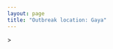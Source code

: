 ```yaml
---
layout: page
title: "Outbreak location: Gaya"
---
```

<div id="mapid">
<script src="https://buda-magenta.github.io/hazard_map/load_map.js"></script>
><script>
var marker_outbreak = L.marker([24.796436, 85.007956],{"autoPan": true}).addTo(map); marker_outbreak.bindTooltip("Gaya").openTooltip();

var circle_1 = L.circle([25.609324, 85.123525], {"pane": "markerPane", "color": "red", "fill": true, "fillOpacity": 0.2, "fillRule": "evenodd", "lineCap": "round", "lineJoin": "round", "opacity": 1.0, "radius": 564486, "stroke": true, "weight": 2}).addTo(map);
circle_1.bindTooltip("Patna<br>rank: 1<br>hazard index: 0.141122")

var circle_2 = L.circle([28.651718, 77.221939], {"pane": "markerPane", "color": "red", "fill": true, "fillOpacity": 0.2, "fillRule": "evenodd", "lineCap": "round", "lineJoin": "round", "opacity": 1.0, "radius": 220550, "stroke": true, "weight": 2}).addTo(map);
circle_2.bindTooltip("Dehri<br>rank: 2<br>hazard index: 0.055138")

var circle_3 = L.circle([25.329791, 86.456777], {"pane": "markerPane", "color": "red", "fill": true, "fillOpacity": 0.2, "fillRule": "evenodd", "lineCap": "round", "lineJoin": "round", "opacity": 1.0, "radius": 117754, "stroke": true, "weight": 2}).addTo(map);
circle_3.bindTooltip("Jamalpur<br>rank: 3<br>hazard index: 0.029439")

var circle_4 = L.circle([23.795281, 86.430964], {"pane": "markerPane", "color": "red", "fill": true, "fillOpacity": 0.2, "fillRule": "evenodd", "lineCap": "round", "lineJoin": "round", "opacity": 1.0, "radius": 108613, "stroke": true, "weight": 2}).addTo(map);
circle_4.bindTooltip("Dhanbad<br>rank: 4<br>hazard index: 0.027153")

var circle_5 = L.circle([23.370035, 85.325013], {"pane": "markerPane", "color": "red", "fill": true, "fillOpacity": 0.2, "fillRule": "evenodd", "lineCap": "round", "lineJoin": "round", "opacity": 1.0, "radius": 45771, "stroke": true, "weight": 2}).addTo(map);
circle_5.bindTooltip("Ranchi<br>rank: 5<br>hazard index: 0.011443")

var circle_6 = L.circle([22.541418, 88.357691], {"pane": "markerPane", "color": "red", "fill": true, "fillOpacity": 0.2, "fillRule": "evenodd", "lineCap": "round", "lineJoin": "round", "opacity": 1.0, "radius": 45240, "stroke": true, "weight": 2}).addTo(map);
circle_6.bindTooltip("Kolkata<br>rank: 6<br>hazard index: 0.011310")

var circle_7 = L.circle([25.152471, 85.006878], {"pane": "markerPane", "color": "red", "fill": true, "fillOpacity": 0.2, "fillRule": "evenodd", "lineCap": "round", "lineJoin": "round", "opacity": 1.0, "radius": 35111, "stroke": true, "weight": 2}).addTo(map);
circle_7.bindTooltip("Jehanabad<br>rank: 7<br>hazard index: 0.008778")

var circle_8 = L.circle([24.900100, 84.018211], {"pane": "markerPane", "color": "red", "fill": true, "fillOpacity": 0.2, "fillRule": "evenodd", "lineCap": "round", "lineJoin": "round", "opacity": 1.0, "radius": 35070, "stroke": true, "weight": 2}).addTo(map);
circle_8.bindTooltip("Sasaram<br>rank: 8<br>hazard index: 0.008768")

var circle_9 = L.circle([28.651718, 77.221939], {"pane": "markerPane", "color": "red", "fill": true, "fillOpacity": 0.2, "fillRule": "evenodd", "lineCap": "round", "lineJoin": "round", "opacity": 1.0, "radius": 30347, "stroke": true, "weight": 2}).addTo(map);
circle_9.bindTooltip("Delhi<br>rank: 9<br>hazard index: 0.007587")

var circle_10 = L.circle([25.286698, 87.132254], {"pane": "markerPane", "color": "red", "fill": true, "fillOpacity": 0.2, "fillRule": "evenodd", "lineCap": "round", "lineJoin": "round", "opacity": 1.0, "radius": 27692, "stroke": true, "weight": 2}).addTo(map);
circle_10.bindTooltip("Bhagalpur<br>rank: 10<br>hazard index: 0.006923")

var circle_11 = L.circle([23.699128, 85.991069], {"pane": "markerPane", "color": "red", "fill": true, "fillOpacity": 0.2, "fillRule": "evenodd", "lineCap": "round", "lineJoin": "round", "opacity": 1.0, "radius": 25226, "stroke": true, "weight": 2}).addTo(map);
circle_11.bindTooltip("Bokaro<br>rank: 11<br>hazard index: 0.006307")

var circle_12 = L.circle([25.623400, 85.041700], {"pane": "markerPane", "color": "red", "fill": true, "fillOpacity": 0.2, "fillRule": "evenodd", "lineCap": "round", "lineJoin": "round", "opacity": 1.0, "radius": 20460, "stroke": true, "weight": 2}).addTo(map);
circle_12.bindTooltip("Dinapur Nizamat<br>rank: 12<br>hazard index: 0.005115")

var circle_13 = L.circle([25.280733, 83.125128], {"pane": "markerPane", "color": "red", "fill": true, "fillOpacity": 0.2, "fillRule": "evenodd", "lineCap": "round", "lineJoin": "round", "opacity": 1.0, "radius": 16952, "stroke": true, "weight": 2}).addTo(map);
circle_13.bindTooltip("Mughal Sarai<br>rank: 13<br>hazard index: 0.004238")

var circle_14 = L.circle([25.623457, 84.596839], {"pane": "markerPane", "color": "red", "fill": true, "fillOpacity": 0.2, "fillRule": "evenodd", "lineCap": "round", "lineJoin": "round", "opacity": 1.0, "radius": 15602, "stroke": true, "weight": 2}).addTo(map);
circle_14.bindTooltip("Arrah<br>rank: 14<br>hazard index: 0.003901")

var circle_15 = L.circle([23.687130, 86.974659], {"pane": "markerPane", "color": "red", "fill": true, "fillOpacity": 0.2, "fillRule": "evenodd", "lineCap": "round", "lineJoin": "round", "opacity": 1.0, "radius": 15190, "stroke": true, "weight": 2}).addTo(map);
circle_15.bindTooltip("Asansol<br>rank: 15<br>hazard index: 0.003798")

var circle_16 = L.circle([23.967515, 85.438846], {"pane": "markerPane", "color": "red", "fill": true, "fillOpacity": 0.2, "fillRule": "evenodd", "lineCap": "round", "lineJoin": "round", "opacity": 1.0, "radius": 14172, "stroke": true, "weight": 2}).addTo(map);
circle_16.bindTooltip("Hazaribagh<br>rank: 16<br>hazard index: 0.003543")

var circle_17 = L.circle([26.148658, 85.340013], {"pane": "markerPane", "color": "red", "fill": true, "fillOpacity": 0.2, "fillRule": "evenodd", "lineCap": "round", "lineJoin": "round", "opacity": 1.0, "radius": 13793, "stroke": true, "weight": 2}).addTo(map);
circle_17.bindTooltip("Muzaffarpur<br>rank: 17<br>hazard index: 0.003448")

var circle_18 = L.circle([25.720581, 85.255560], {"pane": "markerPane", "color": "red", "fill": true, "fillOpacity": 0.2, "fillRule": "evenodd", "lineCap": "round", "lineJoin": "round", "opacity": 1.0, "radius": 11727, "stroke": true, "weight": 2}).addTo(map);
circle_18.bindTooltip("Hajipur<br>rank: 18<br>hazard index: 0.002932")

var circle_19 = L.circle([20.266777, 85.843559], {"pane": "markerPane", "color": "red", "fill": true, "fillOpacity": 0.2, "fillRule": "evenodd", "lineCap": "round", "lineJoin": "round", "opacity": 1.0, "radius": 9013, "stroke": true, "weight": 2}).addTo(map);
circle_19.bindTooltip("Bhubaneswar<br>rank: 19<br>hazard index: 0.002253")

var circle_20 = L.circle([25.335649, 83.007629], {"pane": "markerPane", "color": "red", "fill": true, "fillOpacity": 0.2, "fillRule": "evenodd", "lineCap": "round", "lineJoin": "round", "opacity": 1.0, "radius": 8414, "stroke": true, "weight": 2}).addTo(map);
circle_20.bindTooltip("Varanasi<br>rank: 20<br>hazard index: 0.002104")

var circle_21 = L.circle([26.083143, 86.032571], {"pane": "markerPane", "color": "red", "fill": true, "fillOpacity": 0.2, "fillRule": "evenodd", "lineCap": "round", "lineJoin": "round", "opacity": 1.0, "radius": 7785, "stroke": true, "weight": 2}).addTo(map);
circle_21.bindTooltip("Darbhanga<br>rank: 21<br>hazard index: 0.001946")

var circle_22 = L.circle([23.730215, 86.839671], {"pane": "markerPane", "color": "red", "fill": true, "fillOpacity": 0.2, "fillRule": "evenodd", "lineCap": "round", "lineJoin": "round", "opacity": 1.0, "radius": 7506, "stroke": true, "weight": 2}).addTo(map);
circle_22.bindTooltip("Kulti<br>rank: 22<br>hazard index: 0.001877")

var circle_23 = L.circle([25.205305, 85.514612], {"pane": "markerPane", "color": "red", "fill": true, "fillOpacity": 0.2, "fillRule": "evenodd", "lineCap": "round", "lineJoin": "round", "opacity": 1.0, "radius": 7371, "stroke": true, "weight": 2}).addTo(map);
circle_23.bindTooltip("Biharsharif<br>rank: 23<br>hazard index: 0.001843")

var circle_24 = L.circle([22.801519, 86.202958], {"pane": "markerPane", "color": "red", "fill": true, "fillOpacity": 0.2, "fillRule": "evenodd", "lineCap": "round", "lineJoin": "round", "opacity": 1.0, "radius": 7042, "stroke": true, "weight": 2}).addTo(map);
circle_24.bindTooltip("Jamshedpur<br>rank: 24<br>hazard index: 0.001761")

var circle_25 = L.circle([26.460914, 80.321759], {"pane": "markerPane", "color": "red", "fill": true, "fillOpacity": 0.2, "fillRule": "evenodd", "lineCap": "round", "lineJoin": "round", "opacity": 1.0, "radius": 6860, "stroke": true, "weight": 2}).addTo(map);
circle_25.bindTooltip("Kanpur<br>rank: 25<br>hazard index: 0.001715")

var circle_26 = L.circle([25.512719, 86.090571], {"pane": "markerPane", "color": "red", "fill": true, "fillOpacity": 0.2, "fillRule": "evenodd", "lineCap": "round", "lineJoin": "round", "opacity": 1.0, "radius": 6253, "stroke": true, "weight": 2}).addTo(map);
circle_26.bindTooltip("Begusarai<br>rank: 26<br>hazard index: 0.001563")

var circle_27 = L.circle([20.468600, 85.879200], {"pane": "markerPane", "color": "red", "fill": true, "fillOpacity": 0.2, "fillRule": "evenodd", "lineCap": "round", "lineJoin": "round", "opacity": 1.0, "radius": 6201, "stroke": true, "weight": 2}).addTo(map);
circle_27.bindTooltip("Cuttack<br>rank: 27<br>hazard index: 0.001550")

var circle_28 = L.circle([25.133173, 86.525040], {"pane": "markerPane", "color": "red", "fill": true, "fillOpacity": 0.2, "fillRule": "evenodd", "lineCap": "round", "lineJoin": "round", "opacity": 1.0, "radius": 5860, "stroke": true, "weight": 2}).addTo(map);
circle_28.bindTooltip("Kharagpur<br>rank: 28<br>hazard index: 0.001465")

var circle_29 = L.circle([19.075990, 72.877393], {"pane": "markerPane", "color": "red", "fill": true, "fillOpacity": 0.2, "fillRule": "evenodd", "lineCap": "round", "lineJoin": "round", "opacity": 1.0, "radius": 4896, "stroke": true, "weight": 2}).addTo(map);
circle_29.bindTooltip("Mumbai<br>rank: 29<br>hazard index: 0.001224")

var circle_30 = L.circle([25.832642, 86.614893], {"pane": "markerPane", "color": "red", "fill": true, "fillOpacity": 0.2, "fillRule": "evenodd", "lineCap": "round", "lineJoin": "round", "opacity": 1.0, "radius": 4246, "stroke": true, "weight": 2}).addTo(map);
circle_30.bindTooltip("Saharsa<br>rank: 30<br>hazard index: 0.001062")

var circle_31 = L.circle([25.954628, 83.647350], {"pane": "markerPane", "color": "red", "fill": true, "fillOpacity": 0.2, "fillRule": "evenodd", "lineCap": "round", "lineJoin": "round", "opacity": 1.0, "radius": 4202, "stroke": true, "weight": 2}).addTo(map);
circle_31.bindTooltip("Maunath Bhanjan<br>rank: 31<br>hazard index: 0.001051")

var circle_32 = L.circle([25.220812, 86.517204], {"pane": "markerPane", "color": "red", "fill": true, "fillOpacity": 0.2, "fillRule": "evenodd", "lineCap": "round", "lineJoin": "round", "opacity": 1.0, "radius": 3698, "stroke": true, "weight": 2}).addTo(map);
circle_32.bindTooltip("Munger<br>rank: 32<br>hazard index: 0.000925")

var circle_33 = L.circle([26.716413, 88.430992], {"pane": "markerPane", "color": "red", "fill": true, "fillOpacity": 0.2, "fillRule": "evenodd", "lineCap": "round", "lineJoin": "round", "opacity": 1.0, "radius": 3453, "stroke": true, "weight": 2}).addTo(map);
circle_33.bindTooltip("Siliguri<br>rank: 33<br>hazard index: 0.000863")

var circle_34 = L.circle([25.773344, 84.784977], {"pane": "markerPane", "color": "red", "fill": true, "fillOpacity": 0.2, "fillRule": "evenodd", "lineCap": "round", "lineJoin": "round", "opacity": 1.0, "radius": 3407, "stroke": true, "weight": 2}).addTo(map);
circle_34.bindTooltip("Chapra<br>rank: 34<br>hazard index: 0.000852")

var circle_35 = L.circle([24.476642, 86.606732], {"pane": "markerPane", "color": "red", "fill": true, "fillOpacity": 0.2, "fillRule": "evenodd", "lineCap": "round", "lineJoin": "round", "opacity": 1.0, "radius": 3120, "stroke": true, "weight": 2}).addTo(map);
circle_35.bindTooltip("Deoghar<br>rank: 35<br>hazard index: 0.000780")

var circle_36 = L.circle([25.562071, 84.015672], {"pane": "markerPane", "color": "red", "fill": true, "fillOpacity": 0.2, "fillRule": "evenodd", "lineCap": "round", "lineJoin": "round", "opacity": 1.0, "radius": 3050, "stroke": true, "weight": 2}).addTo(map);
circle_36.bindTooltip("Buxar<br>rank: 36<br>hazard index: 0.000763")

var circle_37 = L.circle([25.572433, 83.609605], {"pane": "markerPane", "color": "red", "fill": true, "fillOpacity": 0.2, "fillRule": "evenodd", "lineCap": "round", "lineJoin": "round", "opacity": 1.0, "radius": 2936, "stroke": true, "weight": 2}).addTo(map);
circle_37.bindTooltip("Medinipur<br>rank: 37<br>hazard index: 0.000734")

var circle_38 = L.circle([25.438130, 81.833800], {"pane": "markerPane", "color": "red", "fill": true, "fillOpacity": 0.2, "fillRule": "evenodd", "lineCap": "round", "lineJoin": "round", "opacity": 1.0, "radius": 2935, "stroke": true, "weight": 2}).addTo(map);
circle_38.bindTooltip("Allahabad<br>rank: 38<br>hazard index: 0.000734")

var circle_39 = L.circle([23.250000, 87.750000], {"pane": "markerPane", "color": "red", "fill": true, "fillOpacity": 0.2, "fillRule": "evenodd", "lineCap": "round", "lineJoin": "round", "opacity": 1.0, "radius": 2715, "stroke": true, "weight": 2}).addTo(map);
circle_39.bindTooltip("Barddhaman<br>rank: 39<br>hazard index: 0.000679")

var circle_40 = L.circle([25.560900, 87.647654], {"pane": "markerPane", "color": "red", "fill": true, "fillOpacity": 0.2, "fillRule": "evenodd", "lineCap": "round", "lineJoin": "round", "opacity": 1.0, "radius": 2457, "stroke": true, "weight": 2}).addTo(map);
circle_40.bindTooltip("Katihar<br>rank: 40<br>hazard index: 0.000614")

var circle_41 = L.circle([26.131004, 84.391257], {"pane": "markerPane", "color": "red", "fill": true, "fillOpacity": 0.2, "fillRule": "evenodd", "lineCap": "round", "lineJoin": "round", "opacity": 1.0, "radius": 2438, "stroke": true, "weight": 2}).addTo(map);
circle_41.bindTooltip("Siwan<br>rank: 41<br>hazard index: 0.000610")

var circle_42 = L.circle([26.838100, 80.934600], {"pane": "markerPane", "color": "red", "fill": true, "fillOpacity": 0.2, "fillRule": "evenodd", "lineCap": "round", "lineJoin": "round", "opacity": 1.0, "radius": 2389, "stroke": true, "weight": 2}).addTo(map);
circle_42.bindTooltip("Lucknow<br>rank: 42<br>hazard index: 0.000597")

var circle_43 = L.circle([26.180598, 91.753943], {"pane": "markerPane", "color": "red", "fill": true, "fillOpacity": 0.2, "fillRule": "evenodd", "lineCap": "round", "lineJoin": "round", "opacity": 1.0, "radius": 2208, "stroke": true, "weight": 2}).addTo(map);
circle_43.bindTooltip("Guwahati<br>rank: 43<br>hazard index: 0.000552")

var circle_44 = L.circle([12.979120, 77.591300], {"pane": "markerPane", "color": "red", "fill": true, "fillOpacity": 0.2, "fillRule": "evenodd", "lineCap": "round", "lineJoin": "round", "opacity": 1.0, "radius": 2108, "stroke": true, "weight": 2}).addTo(map);
circle_44.bindTooltip("Bangalore<br>rank: 44<br>hazard index: 0.000527")

var circle_45 = L.circle([25.877933, 84.119959], {"pane": "markerPane", "color": "red", "fill": true, "fillOpacity": 0.2, "fillRule": "evenodd", "lineCap": "round", "lineJoin": "round", "opacity": 1.0, "radius": 1928, "stroke": true, "weight": 2}).addTo(map);
circle_45.bindTooltip("Ballia<br>rank: 45<br>hazard index: 0.000482")

var circle_46 = L.circle([25.603508, 83.507454], {"pane": "markerPane", "color": "red", "fill": true, "fillOpacity": 0.2, "fillRule": "evenodd", "lineCap": "round", "lineJoin": "round", "opacity": 1.0, "radius": 1917, "stroke": true, "weight": 2}).addTo(map);
circle_46.bindTooltip("Ghazipur<br>rank: 46<br>hazard index: 0.000479")

var circle_47 = L.circle([19.807608, 85.825254], {"pane": "markerPane", "color": "red", "fill": true, "fillOpacity": 0.2, "fillRule": "evenodd", "lineCap": "round", "lineJoin": "round", "opacity": 1.0, "radius": 1540, "stroke": true, "weight": 2}).addTo(map);
circle_47.bindTooltip("Puri<br>rank: 47<br>hazard index: 0.000385")

var circle_48 = L.circle([26.671329, 83.364583], {"pane": "markerPane", "color": "red", "fill": true, "fillOpacity": 0.2, "fillRule": "evenodd", "lineCap": "round", "lineJoin": "round", "opacity": 1.0, "radius": 1459, "stroke": true, "weight": 2}).addTo(map);
circle_48.bindTooltip("Gorakhpur<br>rank: 48<br>hazard index: 0.000365")

var circle_49 = L.circle([24.965712, 88.127778], {"pane": "markerPane", "color": "red", "fill": true, "fillOpacity": 0.2, "fillRule": "evenodd", "lineCap": "round", "lineJoin": "round", "opacity": 1.0, "radius": 1350, "stroke": true, "weight": 2}).addTo(map);
circle_49.bindTooltip("English Bazar<br>rank: 49<br>hazard index: 0.000338")

var circle_50 = L.circle([22.591260, 88.390964], {"pane": "markerPane", "color": "red", "fill": true, "fillOpacity": 0.2, "fillRule": "evenodd", "lineCap": "round", "lineJoin": "round", "opacity": 1.0, "radius": 1324, "stroke": true, "weight": 2}).addTo(map);
circle_50.bindTooltip("Bidhan Nagar<br>rank: 50<br>hazard index: 0.000331")

var circle_51 = L.circle([27.876990, 78.137290], {"pane": "markerPane", "color": "red", "fill": true, "fillOpacity": 0.2, "fillRule": "evenodd", "lineCap": "round", "lineJoin": "round", "opacity": 1.0, "radius": 1297, "stroke": true, "weight": 2}).addTo(map);
circle_51.bindTooltip("Aligarh<br>rank: 51<br>hazard index: 0.000324")

var circle_52 = L.circle([13.083694, 80.270186], {"pane": "markerPane", "color": "red", "fill": true, "fillOpacity": 0.2, "fillRule": "evenodd", "lineCap": "round", "lineJoin": "round", "opacity": 1.0, "radius": 1297, "stroke": true, "weight": 2}).addTo(map);
circle_52.bindTooltip("Chennai<br>rank: 52<br>hazard index: 0.000324")

var circle_53 = L.circle([23.332200, 86.361600], {"pane": "markerPane", "color": "red", "fill": true, "fillOpacity": 0.2, "fillRule": "evenodd", "lineCap": "round", "lineJoin": "round", "opacity": 1.0, "radius": 1136, "stroke": true, "weight": 2}).addTo(map);
circle_53.bindTooltip("Purulia<br>rank: 53<br>hazard index: 0.000284")

var circle_54 = L.circle([21.500000, 86.750000], {"pane": "markerPane", "color": "red", "fill": true, "fillOpacity": 0.2, "fillRule": "evenodd", "lineCap": "round", "lineJoin": "round", "opacity": 1.0, "radius": 1133, "stroke": true, "weight": 2}).addTo(map);
circle_54.bindTooltip("Baleshwar<br>rank: 54<br>hazard index: 0.000283")

var circle_55 = L.circle([23.535048, 87.338043], {"pane": "markerPane", "color": "red", "fill": true, "fillOpacity": 0.2, "fillRule": "evenodd", "lineCap": "round", "lineJoin": "round", "opacity": 1.0, "radius": 1118, "stroke": true, "weight": 2}).addTo(map);
circle_55.bindTooltip("Durgapur<br>rank: 55<br>hazard index: 0.000280")

var circle_56 = L.circle([21.063329, 86.505373], {"pane": "markerPane", "color": "red", "fill": true, "fillOpacity": 0.2, "fillRule": "evenodd", "lineCap": "round", "lineJoin": "round", "opacity": 1.0, "radius": 1030, "stroke": true, "weight": 2}).addTo(map);
circle_56.bindTooltip("Bhadrak<br>rank: 56<br>hazard index: 0.000258")

var circle_57 = L.circle([26.669512, 84.957411], {"pane": "markerPane", "color": "red", "fill": true, "fillOpacity": 0.2, "fillRule": "evenodd", "lineCap": "round", "lineJoin": "round", "opacity": 1.0, "radius": 927, "stroke": true, "weight": 2}).addTo(map);
circle_57.bindTooltip("Motihari<br>rank: 57<br>hazard index: 0.000232")

var circle_58 = L.circle([26.000000, 87.500000], {"pane": "markerPane", "color": "red", "fill": true, "fillOpacity": 0.2, "fillRule": "evenodd", "lineCap": "round", "lineJoin": "round", "opacity": 1.0, "radius": 904, "stroke": true, "weight": 2}).addTo(map);
circle_58.bindTooltip("Purnia<br>rank: 58<br>hazard index: 0.000226")

var circle_59 = L.circle([22.214285, 84.872437], {"pane": "markerPane", "color": "red", "fill": true, "fillOpacity": 0.2, "fillRule": "evenodd", "lineCap": "round", "lineJoin": "round", "opacity": 1.0, "radius": 763, "stroke": true, "weight": 2}).addTo(map);
circle_59.bindTooltip("Raurkela<br>rank: 59<br>hazard index: 0.000191")

var circle_60 = L.circle([26.791073, 84.560107], {"pane": "markerPane", "color": "red", "fill": true, "fillOpacity": 0.2, "fillRule": "evenodd", "lineCap": "round", "lineJoin": "round", "opacity": 1.0, "radius": 732, "stroke": true, "weight": 2}).addTo(map);
circle_60.bindTooltip("Bettiah<br>rank: 60<br>hazard index: 0.000183")

var circle_61 = L.circle([21.149813, 79.082056], {"pane": "markerPane", "color": "red", "fill": true, "fillOpacity": 0.2, "fillRule": "evenodd", "lineCap": "round", "lineJoin": "round", "opacity": 1.0, "radius": 702, "stroke": true, "weight": 2}).addTo(map);
circle_61.bindTooltip("Nagpur<br>rank: 61<br>hazard index: 0.000176")

var circle_62 = L.circle([27.059011, 84.206464], {"pane": "markerPane", "color": "red", "fill": true, "fillOpacity": 0.2, "fillRule": "evenodd", "lineCap": "round", "lineJoin": "round", "opacity": 1.0, "radius": 695, "stroke": true, "weight": 2}).addTo(map);
circle_62.bindTooltip("Bagaha<br>rank: 62<br>hazard index: 0.000174")

var circle_63 = L.circle([26.298638, 87.953148], {"pane": "markerPane", "color": "red", "fill": true, "fillOpacity": 0.2, "fillRule": "evenodd", "lineCap": "round", "lineJoin": "round", "opacity": 1.0, "radius": 680, "stroke": true, "weight": 2}).addTo(map);
circle_63.bindTooltip("Kishanganj<br>rank: 63<br>hazard index: 0.000170")

var circle_64 = L.circle([26.915458, 75.818982], {"pane": "markerPane", "color": "red", "fill": true, "fillOpacity": 0.2, "fillRule": "evenodd", "lineCap": "round", "lineJoin": "round", "opacity": 1.0, "radius": 663, "stroke": true, "weight": 2}).addTo(map);
circle_64.bindTooltip("Jaipur<br>rank: 64<br>hazard index: 0.000166")

var circle_65 = L.circle([22.472223, 88.093845], {"pane": "markerPane", "color": "red", "fill": true, "fillOpacity": 0.2, "fillRule": "evenodd", "lineCap": "round", "lineJoin": "round", "opacity": 1.0, "radius": 662, "stroke": true, "weight": 2}).addTo(map);
circle_65.bindTooltip("Uluberia<br>rank: 65<br>hazard index: 0.000166")

var circle_66 = L.circle([21.237947, 81.633683], {"pane": "markerPane", "color": "red", "fill": true, "fillOpacity": 0.2, "fillRule": "evenodd", "lineCap": "round", "lineJoin": "round", "opacity": 1.0, "radius": 609, "stroke": true, "weight": 2}).addTo(map);
circle_66.bindTooltip("Raipur<br>rank: 66<br>hazard index: 0.000152")

var circle_67 = L.circle([23.160894, 79.949770], {"pane": "markerPane", "color": "red", "fill": true, "fillOpacity": 0.2, "fillRule": "evenodd", "lineCap": "round", "lineJoin": "round", "opacity": 1.0, "radius": 584, "stroke": true, "weight": 2}).addTo(map);
circle_67.bindTooltip("Jabalpur<br>rank: 67<br>hazard index: 0.000146")

var circle_68 = L.circle([28.457876, 79.405571], {"pane": "markerPane", "color": "red", "fill": true, "fillOpacity": 0.2, "fillRule": "evenodd", "lineCap": "round", "lineJoin": "round", "opacity": 1.0, "radius": 575, "stroke": true, "weight": 2}).addTo(map);
circle_68.bindTooltip("Bareilly<br>rank: 68<br>hazard index: 0.000144")

var circle_69 = L.circle([30.909016, 75.851601], {"pane": "markerPane", "color": "red", "fill": true, "fillOpacity": 0.2, "fillRule": "evenodd", "lineCap": "round", "lineJoin": "round", "opacity": 1.0, "radius": 573, "stroke": true, "weight": 2}).addTo(map);
circle_69.bindTooltip("Ludhiana<br>rank: 69<br>hazard index: 0.000143")

var circle_70 = L.circle([26.423847, 83.762732], {"pane": "markerPane", "color": "red", "fill": true, "fillOpacity": 0.2, "fillRule": "evenodd", "lineCap": "round", "lineJoin": "round", "opacity": 1.0, "radius": 545, "stroke": true, "weight": 2}).addTo(map);
circle_70.bindTooltip("Deoria<br>rank: 70<br>hazard index: 0.000136")

var circle_71 = L.circle([28.863842, 78.805778], {"pane": "markerPane", "color": "red", "fill": true, "fillOpacity": 0.2, "fillRule": "evenodd", "lineCap": "round", "lineJoin": "round", "opacity": 1.0, "radius": 524, "stroke": true, "weight": 2}).addTo(map);
circle_71.bindTooltip("Moradabad<br>rank: 71<br>hazard index: 0.000131")

var circle_72 = L.circle([22.890183, 88.426939], {"pane": "markerPane", "color": "red", "fill": true, "fillOpacity": 0.2, "fillRule": "evenodd", "lineCap": "round", "lineJoin": "round", "opacity": 1.0, "radius": 516, "stroke": true, "weight": 2}).addTo(map);
circle_72.bindTooltip("Naihati<br>rank: 72<br>hazard index: 0.000129")

var circle_73 = L.circle([17.388786, 78.461065], {"pane": "markerPane", "color": "red", "fill": true, "fillOpacity": 0.2, "fillRule": "evenodd", "lineCap": "round", "lineJoin": "round", "opacity": 1.0, "radius": 513, "stroke": true, "weight": 2}).addTo(map);
circle_73.bindTooltip("Hyderabad<br>rank: 73<br>hazard index: 0.000128")

var circle_74 = L.circle([27.175255, 78.009816], {"pane": "markerPane", "color": "red", "fill": true, "fillOpacity": 0.2, "fillRule": "evenodd", "lineCap": "round", "lineJoin": "round", "opacity": 1.0, "radius": 513, "stroke": true, "weight": 2}).addTo(map);
circle_74.bindTooltip("Agra<br>rank: 74<br>hazard index: 0.000128")

var circle_75 = L.circle([19.194329, 72.970178], {"pane": "markerPane", "color": "red", "fill": true, "fillOpacity": 0.2, "fillRule": "evenodd", "lineCap": "round", "lineJoin": "round", "opacity": 1.0, "radius": 461, "stroke": true, "weight": 2}).addTo(map);
circle_75.bindTooltip("Thane<br>rank: 75<br>hazard index: 0.000115")

var circle_76 = L.circle([28.402979, 77.310384], {"pane": "markerPane", "color": "red", "fill": true, "fillOpacity": 0.2, "fillRule": "evenodd", "lineCap": "round", "lineJoin": "round", "opacity": 1.0, "radius": 436, "stroke": true, "weight": 2}).addTo(map);
circle_76.bindTooltip("Faridabad<br>rank: 76<br>hazard index: 0.000109")

var circle_77 = L.circle([24.935635, 82.647701], {"pane": "markerPane", "color": "red", "fill": true, "fillOpacity": 0.2, "fillRule": "evenodd", "lineCap": "round", "lineJoin": "round", "opacity": 1.0, "radius": 435, "stroke": true, "weight": 2}).addTo(map);
circle_77.bindTooltip("Mirzapur<br>rank: 77<br>hazard index: 0.000109")

var circle_78 = L.circle([28.428262, 77.002700], {"pane": "markerPane", "color": "red", "fill": true, "fillOpacity": 0.2, "fillRule": "evenodd", "lineCap": "round", "lineJoin": "round", "opacity": 1.0, "radius": 429, "stroke": true, "weight": 2}).addTo(map);
circle_78.bindTooltip("Gurgaon<br>rank: 78<br>hazard index: 0.000107")

var circle_79 = L.circle([23.131954, 87.207397], {"pane": "markerPane", "color": "red", "fill": true, "fillOpacity": 0.2, "fillRule": "evenodd", "lineCap": "round", "lineJoin": "round", "opacity": 1.0, "radius": 417, "stroke": true, "weight": 2}).addTo(map);
circle_79.bindTooltip("Bankura<br>rank: 79<br>hazard index: 0.000104")

var circle_80 = L.circle([29.000653, 77.768229], {"pane": "markerPane", "color": "red", "fill": true, "fillOpacity": 0.2, "fillRule": "evenodd", "lineCap": "round", "lineJoin": "round", "opacity": 1.0, "radius": 407, "stroke": true, "weight": 2}).addTo(map);
circle_80.bindTooltip("Meerut<br>rank: 80<br>hazard index: 0.000102")

var circle_81 = L.circle([22.695034, 88.377060], {"pane": "markerPane", "color": "red", "fill": true, "fillOpacity": 0.2, "fillRule": "evenodd", "lineCap": "round", "lineJoin": "round", "opacity": 1.0, "radius": 396, "stroke": true, "weight": 2}).addTo(map);
circle_81.bindTooltip("Panihati<br>rank: 81<br>hazard index: 0.000099")

var circle_82 = L.circle([22.782355, 86.159003], {"pane": "markerPane", "color": "red", "fill": true, "fillOpacity": 0.2, "fillRule": "evenodd", "lineCap": "round", "lineJoin": "round", "opacity": 1.0, "radius": 384, "stroke": true, "weight": 2}).addTo(map);
circle_82.bindTooltip("Adityapur<br>rank: 82<br>hazard index: 0.000096")

var circle_83 = L.circle([23.021624, 72.579707], {"pane": "markerPane", "color": "red", "fill": true, "fillOpacity": 0.2, "fillRule": "evenodd", "lineCap": "round", "lineJoin": "round", "opacity": 1.0, "radius": 377, "stroke": true, "weight": 2}).addTo(map);
circle_83.bindTooltip("Ahmedabad<br>rank: 83<br>hazard index: 0.000094")

var circle_84 = L.circle([20.011247, 73.790236], {"pane": "markerPane", "color": "red", "fill": true, "fillOpacity": 0.2, "fillRule": "evenodd", "lineCap": "round", "lineJoin": "round", "opacity": 1.0, "radius": 372, "stroke": true, "weight": 2}).addTo(map);
circle_84.bindTooltip("Nashik<br>rank: 84<br>hazard index: 0.000093")

var circle_85 = L.circle([26.626484, 88.734077], {"pane": "markerPane", "color": "red", "fill": true, "fillOpacity": 0.2, "fillRule": "evenodd", "lineCap": "round", "lineJoin": "round", "opacity": 1.0, "radius": 358, "stroke": true, "weight": 2}).addTo(map);
circle_85.bindTooltip("Jalpaiguri<br>rank: 85<br>hazard index: 0.000090")

var circle_86 = L.circle([25.531031, 78.652689], {"pane": "markerPane", "color": "red", "fill": true, "fillOpacity": 0.2, "fillRule": "evenodd", "lineCap": "round", "lineJoin": "round", "opacity": 1.0, "radius": 348, "stroke": true, "weight": 2}).addTo(map);
circle_86.bindTooltip("Jhansi<br>rank: 86<br>hazard index: 0.000087")

var circle_87 = L.circle([22.670728, 88.376342], {"pane": "markerPane", "color": "red", "fill": true, "fillOpacity": 0.2, "fillRule": "evenodd", "lineCap": "round", "lineJoin": "round", "opacity": 1.0, "radius": 322, "stroke": true, "weight": 2}).addTo(map);
circle_87.bindTooltip("Kamarhati<br>rank: 87<br>hazard index: 0.000081")

var circle_88 = L.circle([25.680654, 88.124646], {"pane": "markerPane", "color": "red", "fill": true, "fillOpacity": 0.2, "fillRule": "evenodd", "lineCap": "round", "lineJoin": "round", "opacity": 1.0, "radius": 314, "stroke": true, "weight": 2}).addTo(map);
circle_88.bindTooltip("Raiganj<br>rank: 88<br>hazard index: 0.000079")

var circle_89 = L.circle([28.901090, 76.580193], {"pane": "markerPane", "color": "red", "fill": true, "fillOpacity": 0.2, "fillRule": "evenodd", "lineCap": "round", "lineJoin": "round", "opacity": 1.0, "radius": 312, "stroke": true, "weight": 2}).addTo(map);
circle_89.bindTooltip("Rohtak<br>rank: 89<br>hazard index: 0.000078")

var circle_90 = L.circle([22.646958, 88.343612], {"pane": "markerPane", "color": "red", "fill": true, "fillOpacity": 0.2, "fillRule": "evenodd", "lineCap": "round", "lineJoin": "round", "opacity": 1.0, "radius": 295, "stroke": true, "weight": 2}).addTo(map);
circle_90.bindTooltip("Bally<br>rank: 90<br>hazard index: 0.000074")

var circle_91 = L.circle([16.508759, 80.618510], {"pane": "markerPane", "color": "red", "fill": true, "fillOpacity": 0.2, "fillRule": "evenodd", "lineCap": "round", "lineJoin": "round", "opacity": 1.0, "radius": 290, "stroke": true, "weight": 2}).addTo(map);
circle_91.bindTooltip("Vijayawada<br>rank: 91<br>hazard index: 0.000073")

var circle_92 = L.circle([26.022697, 83.028873], {"pane": "markerPane", "color": "red", "fill": true, "fillOpacity": 0.2, "fillRule": "evenodd", "lineCap": "round", "lineJoin": "round", "opacity": 1.0, "radius": 288, "stroke": true, "weight": 2}).addTo(map);
circle_92.bindTooltip("Azamgarh<br>rank: 92<br>hazard index: 0.000072")

var circle_93 = L.circle([22.508621, 88.253218], {"pane": "markerPane", "color": "red", "fill": true, "fillOpacity": 0.2, "fillRule": "evenodd", "lineCap": "round", "lineJoin": "round", "opacity": 1.0, "radius": 263, "stroke": true, "weight": 2}).addTo(map);
circle_93.bindTooltip("Maheshtala<br>rank: 93<br>hazard index: 0.000066")

var circle_94 = L.circle([17.723128, 83.301284], {"pane": "markerPane", "color": "red", "fill": true, "fillOpacity": 0.2, "fillRule": "evenodd", "lineCap": "round", "lineJoin": "round", "opacity": 1.0, "radius": 255, "stroke": true, "weight": 2}).addTo(map);
circle_94.bindTooltip("Visakhapatnam<br>rank: 94<br>hazard index: 0.000064")

var circle_95 = L.circle([25.196826, 76.000893], {"pane": "markerPane", "color": "red", "fill": true, "fillOpacity": 0.2, "fillRule": "evenodd", "lineCap": "round", "lineJoin": "round", "opacity": 1.0, "radius": 250, "stroke": true, "weight": 2}).addTo(map);
circle_95.bindTooltip("Kota<br>rank: 95<br>hazard index: 0.000063")

var circle_96 = L.circle([21.735348, 81.944459], {"pane": "markerPane", "color": "red", "fill": true, "fillOpacity": 0.2, "fillRule": "evenodd", "lineCap": "round", "lineJoin": "round", "opacity": 1.0, "radius": 248, "stroke": true, "weight": 2}).addTo(map);
circle_96.bindTooltip("Bhatpara<br>rank: 96<br>hazard index: 0.000062")

var circle_97 = L.circle([29.988077, 77.508130], {"pane": "markerPane", "color": "red", "fill": true, "fillOpacity": 0.2, "fillRule": "evenodd", "lineCap": "round", "lineJoin": "round", "opacity": 1.0, "radius": 246, "stroke": true, "weight": 2}).addTo(map);
circle_97.bindTooltip("Saharanpur<br>rank: 97<br>hazard index: 0.000062")

var circle_98 = L.circle([21.400000, 83.883333], {"pane": "markerPane", "color": "red", "fill": true, "fillOpacity": 0.2, "fillRule": "evenodd", "lineCap": "round", "lineJoin": "round", "opacity": 1.0, "radius": 244, "stroke": true, "weight": 2}).addTo(map);
circle_98.bindTooltip("Sambalpur<br>rank: 98<br>hazard index: 0.000061")

var circle_99 = L.circle([22.870214, 88.419608], {"pane": "markerPane", "color": "red", "fill": true, "fillOpacity": 0.2, "fillRule": "evenodd", "lineCap": "round", "lineJoin": "round", "opacity": 1.0, "radius": 238, "stroke": true, "weight": 2}).addTo(map);
circle_99.bindTooltip("Barrackpur<br>rank: 99<br>hazard index: 0.000060")

var circle_100 = L.circle([18.521428, 73.854454], {"pane": "markerPane", "color": "red", "fill": true, "fillOpacity": 0.2, "fillRule": "evenodd", "lineCap": "round", "lineJoin": "round", "opacity": 1.0, "radius": 233, "stroke": true, "weight": 2}).addTo(map);
circle_100.bindTooltip("Pune<br>rank: 100<br>hazard index: 0.000058")
</script>
</div>